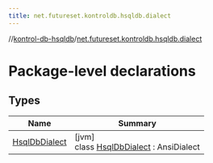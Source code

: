 ```yaml
---
title: net.futureset.kontroldb.hsqldb.dialect
---
```

//[kontrol-db-hsqldb](../../index.html)/[net.futureset.kontroldb.hsqldb.dialect](index.html)



# Package-level declarations



## Types


| Name | Summary |
|---|---|
| [HsqlDbDialect](-hsql-db-dialect/index.html) | [jvm]<br>class [HsqlDbDialect](-hsql-db-dialect/index.html) : AnsiDialect |

